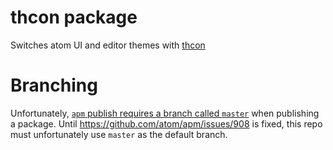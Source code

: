 # thcon package
Switches atom UI and editor themes with [thcon](https://github.com/theme-controller/thcon)

# Branching
Unfortunately, [`apm` publish requires a branch called `master`](https://github.com/atom/apm/issues/908) when publishing a package.  Until https://github.com/atom/apm/issues/908 is fixed, this repo must unfortunately use `master` as the default branch.
